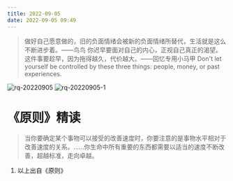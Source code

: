 ```yaml
---
title: 2022-09-05
date: 2022-09-05 09:49
---
```


> 做好自己愿意做的，旧的负面情绪会被新的负面情绪所替代，生活就是这么不断进步着。——鸟鸟
> 你迟早要面对自己的内心，正视自己真正的渴望。这件事要趁早，因为拖得越久，代价越大。 ​——回忆专用小马甲
> Don't let yourself be controlled by these three things: people, money, or past experiences.

![rq-20220905](http://images.iotop.work/upic/202295-rq-20220905.jpg)
![rq-20220905-1](http://images.iotop.work/upic/202295-rq-20220905-1.jpg)

# 《原则》精读

> 当你要确定某个事物可以接受的改善速度时，你要注意的是事物水平相对于改善速度的关系。……你生命中所有重要的东西都需要以适当的速度不断改善，超越标准，走向卓越。

1. 以上出自《原则》